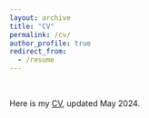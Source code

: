 ```yaml
---
layout: archive
title: "CV"
permalink: /cv/
author_profile: true
redirect_from:
  - /resume
---
```


<p>&nbsp;</p>


Here is my [CV](https://peiwenxie.github.io/files/Xie_Peiwen_CV_May_24.pdf), updated May 2024.
